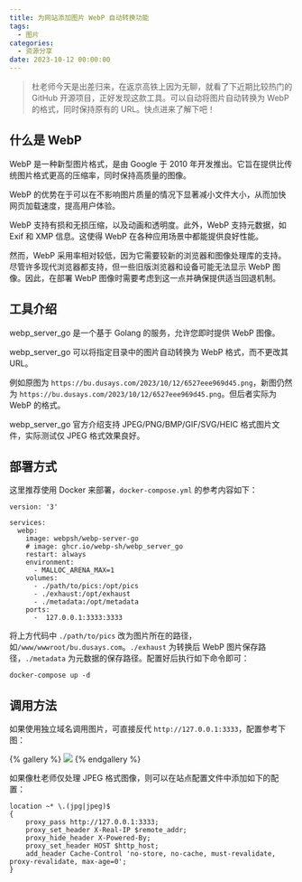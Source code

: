 ```yaml
---
title: 为网站添加图片 WebP 自动转换功能
tags:
  - 图片
categories:
  - 资源分享
date: 2023-10-12 00:00:00
---
```


> 杜老师今天是出差归来，在返京高铁上因为无聊，就看了下近期比较热门的 GitHub 开源项目，正好发现这款工具。可以自动将图片自动转换为 WebP 的格式，同时保持原有的 URL。快点进来了解下吧！

<!-- more -->

## 什么是 WebP

WebP 是一种新型图片格式，是由 Google 于 2010 年开发推出。它旨在提供比传统图片格式更高的压缩率，同时保持高质量的图像。

WebP 的优势在于可以在不影响图片质量的情况下显著减小文件大小，从而加快网页加载速度，提高用户体验。

WebP 支持有损和无损压缩，以及动画和透明度。此外，WebP 支持元数据，如 Exif 和 XMP 信息。这使得 WebP 在各种应用场景中都能提供良好性能。

然而，WebP 采用率相对较低，因为它需要较新的浏览器和图像处理库的支持。尽管许多现代浏览器都支持，但一些旧版浏览器和设备可能无法显示 WebP 图像。因此，在部署 WebP 图像时需要考虑到这一点并确保提供适当回退机制。


## 工具介绍

webp_server_go 是一个基于 Golang 的服务，允许您即时提供 WebP 图像。

webp_server_go 可以将指定目录中的图片自动转换为 WebP 格式，而不更改其 URL。

例如原图为 `https://bu.dusays.com/2023/10/12/6527eee969d45.png`，新图仍然为 `https://bu.dusays.com/2023/10/12/6527eee969d45.png`。但后者实际为 WebP 的格式。

webp_server_go 官方介绍支持 JPEG/PNG/BMP/GIF/SVG/HEIC 格式图片文件，实际测试仅 JPEG 格式效果良好。

## 部署方式

这里推荐使用 Docker 来部署，`docker-compose.yml` 的参考内容如下：

```
version: '3'

services:
  webp:
    image: webpsh/webp-server-go
    # image: ghcr.io/webp-sh/webp_server_go
    restart: always
    environment:
      - MALLOC_ARENA_MAX=1
    volumes:
      - ./path/to/pics:/opt/pics
      - ./exhaust:/opt/exhaust
      - ./metadata:/opt/metadata
    ports:
      -  127.0.0.1:3333:3333
```

将上方代码中 `./path/to/pics` 改为图片所在的路径，如`/www/wwwroot/bu.dusays.com`。`./exhaust` 为转换后 WebP 图片保存路径，`./metadata` 为元数据的保存路径。配置好后执行如下命令即可：

```
docker-compose up -d
```

## 调用方法

如果使用独立域名调用图片，可直接反代 `http://127.0.0.1:3333`，配置参考下图：

{% gallery %}
![](https://cdn.dusays.com/2023/10/635-1.jpg)
{% endgallery %}

如果像杜老师仅处理 JPEG 格式图像，则可以在站点配置文件中添加如下的配置：

```
location ~* \.(jpg|jpeg)$ 
{
    proxy_pass http://127.0.0.1:3333;
    proxy_set_header X-Real-IP $remote_addr;
    proxy_hide_header X-Powered-By;
    proxy_set_header HOST $http_host;
    add_header Cache-Control 'no-store, no-cache, must-revalidate, proxy-revalidate, max-age=0';
}
```